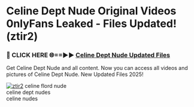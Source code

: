 # Celine Dept Nude Original Videos 0nlyFans Leaked - Files Updated! (ztir2)

<h3>🔴 CLICK HERE 🌐==►► <a href="https://tinyurl.com/52m3yx9h" rel="nofollow">Celine Dept Nude Updated Files</a></h3>

Get Celine Dept Nude and all content. Now you can access all videos and pictures of Celine Dept Nude. New Updated Files 2025!

[![ztir2](https://i.imgur.com/TnHtlc8.gif)](https://tinyurl.com/52m3yx9h)
celine flord nude<br>
celine dept nudes<br>
celine nudes